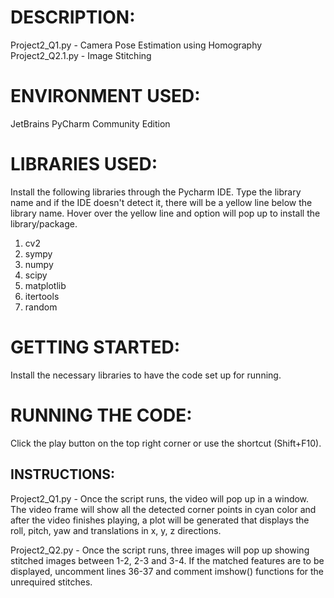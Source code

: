 # DESCRIPTION:
Project2_Q1.py - Camera Pose Estimation using Homography
Project2_Q2.1.py - Image Stitching

# ENVIRONMENT USED:
JetBrains PyCharm Community Edition

# LIBRARIES USED:
Install the following libraries through the Pycharm IDE. Type the library name and if the IDE doesn't detect it, there will be a yellow line below the library name. Hover over the yellow line and option will pop up to install the library/package.

1. cv2
2. sympy
3. numpy
4. scipy
5. matplotlib
6. itertools
7. random


# GETTING STARTED:
Install the necessary libraries to have the code set up for running.


# RUNNING THE CODE:
Click the play button on the top right corner or use the shortcut (Shift+F10).

## INSTRUCTIONS:
Project2_Q1.py - Once the script runs, the video will pop up in a window. The video frame will show all the detected corner points in cyan color and after the video finishes playing, a plot will be generated that displays the roll, pitch, yaw and translations in x, y, z directions. 

Project2_Q2.py - Once the script runs, three images will pop up showing stitched images between 1-2, 2-3 and 3-4. If the matched features are to be displayed, uncomment lines 36-37 and comment imshow() functions for the unrequired stitches.  







